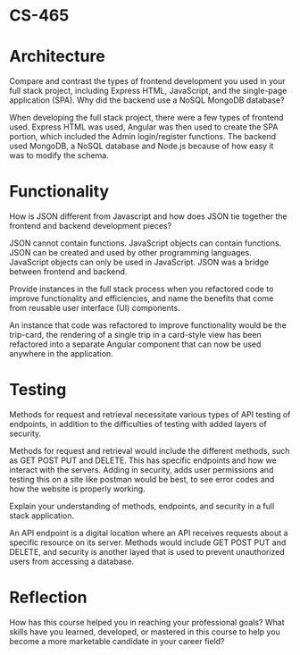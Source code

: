 # CS-465

# Architecture

Compare and contrast the types of frontend development you used in your full stack project, including Express HTML, JavaScript, and the single-page application (SPA).
Why did the backend use a NoSQL MongoDB database?

When developing the full stack project, there were a few types of frontend used. Express HTML was used, Angular was then used to create the SPA portion, which included the Admin login/register functions. The backend used MongoDB, a NoSQL database and Node.js because of how easy it was to modify the schema. 


# Functionality

How is JSON different from Javascript and how does JSON tie together the frontend and backend development pieces?

JSON cannot contain functions. JavaScript objects can contain functions. JSON can be created and used by other programming languages. JavaScript objects can only be used in JavaScript. JSON was a bridge between frontend and backend. 

Provide instances in the full stack process when you refactored code to improve functionality and efficiencies, and name the benefits that come from reusable user interface (UI) components.

An instance that code was refactored to improve functionality would be the trip-card, the rendering of a single trip in a card-style view has been refactored into a
separate Angular component that can now be used anywhere in the application.

# Testing

Methods for request and retrieval necessitate various types of API testing of endpoints, in addition to the difficulties of testing with added layers of security.

Methods for request and retrieval would include the different methods, such as GET POST PUT and DELETE. This has specific endpoints and how we interact with the servers. Adding in security, adds user permissions and testing this on a site like postman would be best, to see error codes and how the website is properly working. 


Explain your understanding of methods, endpoints, and security in a full stack application.

An API endpoint is a digital location where an API receives requests about a specific resource on its server. Methods would include GET POST PUT and DELETE, and security is another layed that is used to prevent unauthorized users from accessing a database. 


# Reflection

How has this course helped you in reaching your professional goals? What skills have you learned, developed, or mastered in this course to help you become a more marketable candidate in your career field?
